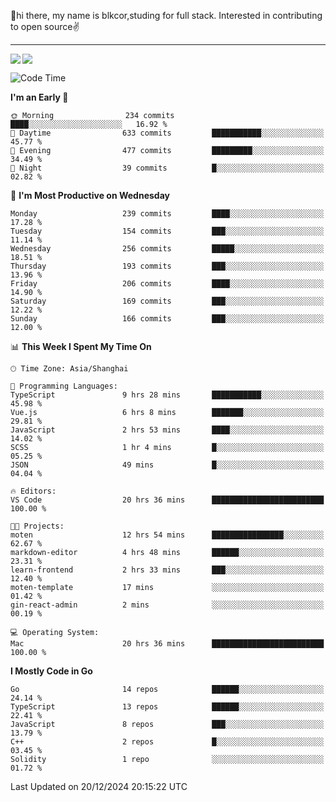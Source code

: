 👋hi there, my name is blkcor,studing for full stack.
Interested in contributing to open source✌️

<hr/>

![](https://github-readme-stats.vercel.app/api?username=blkcor)
<a href="https://github.com/blkcor/github-readme-stats">
    <img align="left" src="https://github-readme-stats.vercel.app/api/top-langs/?username=blkcor&hide=jupyter%20notebook,shaderlab,tex,c%23&langs_count=9" />
</a>


<!--START_SECTION:waka-->
![Code Time](http://img.shields.io/badge/Code%20Time-1%2C509%20hrs%2016%20mins-blue)

**I'm an Early 🐤** 

```text
🌞 Morning                234 commits         ████░░░░░░░░░░░░░░░░░░░░░   16.92 % 
🌆 Daytime                633 commits         ███████████░░░░░░░░░░░░░░   45.77 % 
🌃 Evening                477 commits         █████████░░░░░░░░░░░░░░░░   34.49 % 
🌙 Night                  39 commits          █░░░░░░░░░░░░░░░░░░░░░░░░   02.82 % 
```
📅 **I'm Most Productive on Wednesday** 

```text
Monday                   239 commits         ████░░░░░░░░░░░░░░░░░░░░░   17.28 % 
Tuesday                  154 commits         ███░░░░░░░░░░░░░░░░░░░░░░   11.14 % 
Wednesday                256 commits         █████░░░░░░░░░░░░░░░░░░░░   18.51 % 
Thursday                 193 commits         ███░░░░░░░░░░░░░░░░░░░░░░   13.96 % 
Friday                   206 commits         ████░░░░░░░░░░░░░░░░░░░░░   14.90 % 
Saturday                 169 commits         ███░░░░░░░░░░░░░░░░░░░░░░   12.22 % 
Sunday                   166 commits         ███░░░░░░░░░░░░░░░░░░░░░░   12.00 % 
```


📊 **This Week I Spent My Time On** 

```text
🕑︎ Time Zone: Asia/Shanghai

💬 Programming Languages: 
TypeScript               9 hrs 28 mins       ███████████░░░░░░░░░░░░░░   45.98 % 
Vue.js                   6 hrs 8 mins        ███████░░░░░░░░░░░░░░░░░░   29.81 % 
JavaScript               2 hrs 53 mins       ████░░░░░░░░░░░░░░░░░░░░░   14.02 % 
SCSS                     1 hr 4 mins         █░░░░░░░░░░░░░░░░░░░░░░░░   05.25 % 
JSON                     49 mins             █░░░░░░░░░░░░░░░░░░░░░░░░   04.04 % 

🔥 Editors: 
VS Code                  20 hrs 36 mins      █████████████████████████   100.00 % 

🐱‍💻 Projects: 
moten                    12 hrs 54 mins      ████████████████░░░░░░░░░   62.67 % 
markdown-editor          4 hrs 48 mins       ██████░░░░░░░░░░░░░░░░░░░   23.31 % 
learn-frontend           2 hrs 33 mins       ███░░░░░░░░░░░░░░░░░░░░░░   12.40 % 
moten-template           17 mins             ░░░░░░░░░░░░░░░░░░░░░░░░░   01.42 % 
gin-react-admin          2 mins              ░░░░░░░░░░░░░░░░░░░░░░░░░   00.19 % 

💻 Operating System: 
Mac                      20 hrs 36 mins      █████████████████████████   100.00 % 
```

**I Mostly Code in Go** 

```text
Go                       14 repos            ██████░░░░░░░░░░░░░░░░░░░   24.14 % 
TypeScript               13 repos            ██████░░░░░░░░░░░░░░░░░░░   22.41 % 
JavaScript               8 repos             ███░░░░░░░░░░░░░░░░░░░░░░   13.79 % 
C++                      2 repos             █░░░░░░░░░░░░░░░░░░░░░░░░   03.45 % 
Solidity                 1 repo              ░░░░░░░░░░░░░░░░░░░░░░░░░   01.72 % 
```




 Last Updated on 20/12/2024 20:15:22 UTC
<!--END_SECTION:waka-->


